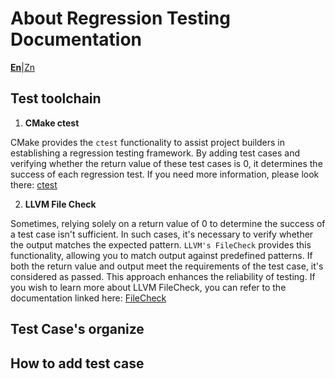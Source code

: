 # About Regression Testing Documentation

[**En**](./AboutTest.md)|[Zn](./AboutTest.zn.md)

## Test toolchain
1. **CMake ctest**

CMake provides the `ctest` functionality to assist project builders in establishing a regression testing framework. By adding test cases and verifying whether the return value of these test cases is 0, it determines the success of each regression test.
If you need more information, please look there: [ctest](https://cmake.org/cmake/help/latest/manual/ctest.1.html)

2. **LLVM File Check**

Sometimes, relying solely on a return value of 0 to determine the success of a test case isn't sufficient. In such cases, it's necessary to verify whether the output matches the expected pattern. `LLVM's FileCheck` provides this functionality, allowing you to match output against predefined patterns. If both the return value and output meet the requirements of the test case, it's considered as passed. This approach enhances the reliability of testing. If you wish to learn more about LLVM FileCheck, you can refer to the documentation linked here:
[FileCheck](https://www.llvm.org/docs/CommandGuide/FileCheck.html)

## Test Case's organize



## How to add test case


